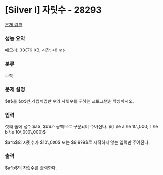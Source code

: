 # [Silver I] 자릿수 - 28293 

[문제 링크](https://www.acmicpc.net/problem/28293) 

### 성능 요약

메모리: 33376 KB, 시간: 48 ms

### 분류

수학

### 문제 설명

<p>$a$를 $b$번 거듭제곱한 수의 자릿수를 구하는 프로그램을 작성하시오.</p>

### 입력 

 <p>첫째 줄에 정수 $a$, $b$가 공백으로 구분되어 주어진다. $(1 \le a \le 10\,000; 1 \le b \le 10\,000\,000)$</p>

<p>$a^b$의 자릿수가 $10\,000$ 또는 $9,999$로 시작하지 않는 입력만 주어진다.</p>

### 출력 

 <p>$a^b$의 자릿수를 출력한다.</p>

